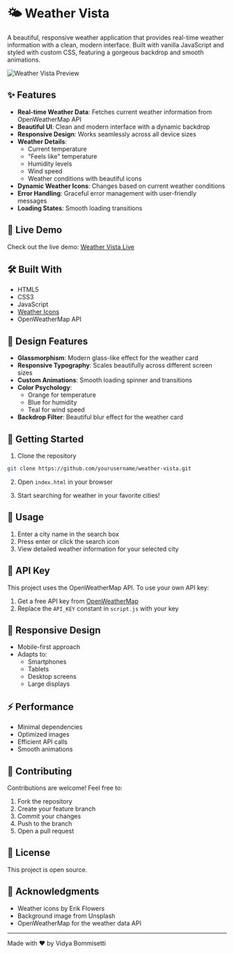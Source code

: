 # 🌤️ Weather Vista

A beautiful, responsive weather application that provides real-time weather information with a clean, modern interface. Built with vanilla JavaScript and styled with custom CSS, featuring a gorgeous backdrop and smooth animations.

![Weather Vista Preview](https://images.unsplash.com/photo-1534088568595-a066f410bcda?auto=format&fit=crop&w=2000&q=80)

## ✨ Features

- **Real-time Weather Data**: Fetches current weather information from OpenWeatherMap API
- **Beautiful UI**: Clean and modern interface with a dynamic backdrop
- **Responsive Design**: Works seamlessly across all device sizes
- **Weather Details**: 
  - Current temperature
  - "Feels like" temperature
  - Humidity levels
  - Wind speed
  - Weather conditions with beautiful icons
- **Dynamic Weather Icons**: Changes based on current weather conditions
- **Error Handling**: Graceful error management with user-friendly messages
- **Loading States**: Smooth loading transitions

## 🚀 Live Demo

Check out the live demo: [Weather Vista Live](https://jovial-cheesecake-31f265.netlify.app)

## 🛠️ Built With

- HTML5
- CSS3
- JavaScript
- [Weather Icons](https://erikflowers.github.io/weather-icons/)
- OpenWeatherMap API

## 🎨 Design Features

- **Glassmorphism**: Modern glass-like effect for the weather card
- **Responsive Typography**: Scales beautifully across different screen sizes
- **Custom Animations**: Smooth loading spinner and transitions
- **Color Psychology**: 
  - Orange for temperature
  - Blue for humidity
  - Teal for wind speed
- **Backdrop Filter**: Beautiful blur effect for the weather card

## 🌟 Getting Started

1. Clone the repository
```bash
git clone https://github.com/yourusername/weather-vista.git
```

2. Open `index.html` in your browser

3. Start searching for weather in your favorite cities!

## 📝 Usage

1. Enter a city name in the search box
2. Press enter or click the search icon
3. View detailed weather information for your selected city

## 🔑 API Key

This project uses the OpenWeatherMap API. To use your own API key:

1. Get a free API key from [OpenWeatherMap](https://openweathermap.org/api)
2. Replace the `API_KEY` constant in `script.js` with your key

## 📱 Responsive Design

- Mobile-first approach
- Adapts to:
  - Smartphones
  - Tablets
  - Desktop screens
  - Large displays

## ⚡ Performance

- Minimal dependencies
- Optimized images
- Efficient API calls
- Smooth animations

## 🤝 Contributing

Contributions are welcome! Feel free to:

1. Fork the repository
2. Create your feature branch
3. Commit your changes
4. Push to the branch
5. Open a pull request

## 📜 License

This project is open source.

## 🙏 Acknowledgments

- Weather icons by Erik Flowers
- Background image from Unsplash
- OpenWeatherMap for the weather data API

---

Made with ❤️ by Vidya Bommisetti
